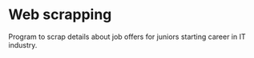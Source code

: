 # Web scrapping


Program to scrap details about job offers for juniors starting career in IT industry. 
